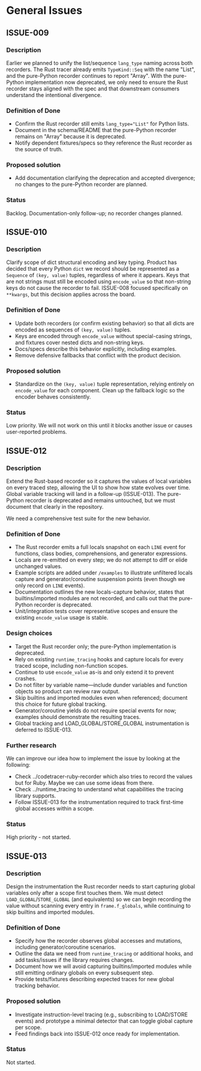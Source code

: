 # General Issues

## ISSUE-009
### Description
Earlier we planned to unify the list/sequence `lang_type` naming across both
recorders. The Rust tracer already emits `TypeKind::Seq` with the name
"List", and the pure-Python recorder continues to report "Array". With the
pure-Python implementation now deprecated, we only need to ensure the Rust
recorder stays aligned with the spec and that downstream consumers understand
the intentional divergence.

### Definition of Done
- Confirm the Rust recorder still emits `lang_type="List"` for Python lists.
- Document in the schema/README that the pure-Python recorder remains on
  "Array" because it is deprecated.
- Notify dependent fixtures/specs so they reference the Rust recorder as the
  source of truth.

### Proposed solution
- Add documentation clarifying the deprecation and accepted divergence; no
  changes to the pure-Python recorder are planned.

### Status
Backlog. Documentation-only follow-up; no recorder changes planned.


## ISSUE-010
### Description
Clarify scope of dict structural encoding and key typing. Product has decided
that every Python `dict` we record should be represented as a `Sequence` of
`(key, value)` tuples, regardless of where it appears. Keys that are not
strings must still be encoded using `encode_value` so that non-string keys do
not cause the recorder to fail. ISSUE-008 focused specifically on `**kwargs`,
but this decision applies across the board.

### Definition of Done
- Update both recorders (or confirm existing behavior) so that all dicts are
  encoded as sequences of `(key, value)` tuples.
- Keys are encoded through `encode_value` without special-casing strings, and
  fixtures cover nested dicts and non-string keys.
- Docs/specs describe this behavior explicitly, including examples.
- Remove defensive fallbacks that conflict with the product decision.

### Proposed solution
- Standardize on the `(key, value)` tuple representation, relying entirely on
  `encode_value` for each component. Clean up the fallback logic so the encoder
  behaves consistently.

### Status
Low priority. We will not work on this until it blocks another issue or causes
user-reported problems.

## ISSUE-012
### Description
Extend the Rust-based recorder so it captures the values of local variables on
every traced step, allowing the UI to show how state evolves over time. Global
variable tracking will land in a follow-up (ISSUE-013). The pure-Python
recorder is deprecated and remains untouched, but we must document that clearly
in the repository.

We need a comprehensive test suite for the new behavior.

### Definition of Done
- The Rust recorder emits a full locals snapshot on each `LINE` event for
  functions, class bodies, comprehensions, and generator expressions.
- Locals are re-emitted on every step; we do not attempt to diff or elide
  unchanged values.
- Example scripts are added under `/examples` to illustrate unfiltered locals
  capture and generator/coroutine suspension points (even though we only record
  on `LINE` events).
- Documentation outlines the new locals-capture behavior, states that
  builtins/imported modules are not recorded, and calls out that the
  pure-Python recorder is deprecated.
- Unit/integration tests cover representative scopes and ensure the existing
  `encode_value` usage is stable.

### Design choices

* Target the Rust recorder only; the pure-Python implementation is deprecated.
* Rely on existing `runtime_tracing` hooks and capture locals for every traced
  scope, including non-function scopes.
* Continue to use `encode_value` as-is and only extend it to prevent crashes.
* Do not filter by variable name—include dunder variables and function objects
  so product can review raw output.
* Skip builtins and imported modules even when referenced; document this choice
  for future global tracking.
* Generator/coroutine yields do not require special events for now; examples
  should demonstrate the resulting traces.
* Global tracking and LOAD_GLOBAL/STORE_GLOBAL instrumentation is deferred to
  ISSUE-013.

### Further research
We can improve our idea how to implement the issue by looking at the following:
- Check ../codetracer-ruby-recorder which also tries to record the values but for Ruby. Maybe we can use some ideas from there.
- Check ../runtime_tracing to understand what capabilities the tracing library supports.
- Follow ISSUE-013 for the instrumentation required to track first-time global
  accesses within a scope.

### Status
High priority - not started.

## ISSUE-013
### Description
Design the instrumentation the Rust recorder needs to start capturing global
variables only after a scope first touches them. We must detect
`LOAD_GLOBAL`/`STORE_GLOBAL` (and equivalents) so we can begin recording the
value without scanning every entry in `frame.f_globals`, while continuing to
skip builtins and imported modules.

### Definition of Done
- Specify how the recorder observes global accesses and mutations, including
  generator/coroutine scenarios.
- Outline the data we need from `runtime_tracing` or additional hooks, and add
  tasks/issues if the library requires changes.
- Document how we will avoid capturing builtins/imported modules while still
  emitting ordinary globals on every subsequent step.
- Provide tests/fixtures describing expected traces for new global tracking
  behavior.

### Proposed solution
- Investigate instruction-level tracing (e.g., subscribing to LOAD/STORE
  events) and prototype a minimal detector that can toggle global capture per
  scope.
- Feed findings back into ISSUE-012 once ready for implementation.

### Status
Not started.
